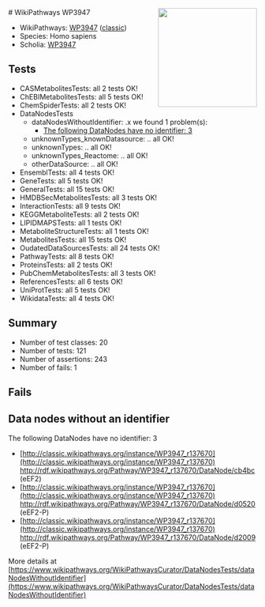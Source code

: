 <img style="float: right; width: 200px" src="https://upload.wikimedia.org/wikipedia/commons/thumb/8/83/Wplogo_with_text_500.png/640px-Wplogo_with_text_500.png" />
# WikiPathways WP3947

* WikiPathways: [WP3947](https://wikipathways.org/pathways/WP3947) ([classic](https://classic.wikipathways.org/instance/WP3947))
* Species: Homo sapiens
* Scholia: [WP3947](https://scholia.toolforge.org/wikipathways/WP3947)
## Tests
* CASMetabolitesTests: all 2 tests OK!
* ChEBIMetabolitesTests: all 5 tests OK!
* ChemSpiderTests: all 2 tests OK!
* DataNodesTests
    * dataNodesWithoutIdentifier: .x we found 1 problem(s):
        * [The following DataNodes have no identifier: 3](#d2d32fa2)
    * unknownTypes_knownDatasource: .. all OK!
    * unknownTypes: .. all OK!
    * unknownTypes_Reactome: .. all OK!
    * otherDataSource: .. all OK!
* EnsemblTests: all 4 tests OK!
* GeneTests: all 5 tests OK!
* GeneralTests: all 15 tests OK!
* HMDBSecMetabolitesTests: all 3 tests OK!
* InteractionTests: all 9 tests OK!
* KEGGMetaboliteTests: all 2 tests OK!
* LIPIDMAPSTests: all 1 tests OK!
* MetaboliteStructureTests: all 1 tests OK!
* MetabolitesTests: all 15 tests OK!
* OudatedDataSourcesTests: all 24 tests OK!
* PathwayTests: all 8 tests OK!
* ProteinsTests: all 2 tests OK!
* PubChemMetabolitesTests: all 3 tests OK!
* ReferencesTests: all 6 tests OK!
* UniProtTests: all 5 tests OK!
* WikidataTests: all 4 tests OK!


## Summary

* Number of test classes: 20
* Number of tests: 121
* Number of assertions: 243
* Number of fails: 1

## Fails

<a name="d2d32fa2" />

## Data nodes without an identifier

The following DataNodes have no identifier: 3

* [http://classic.wikipathways.org/instance/WP3947_r137670](http://classic.wikipathways.org/instance/WP3947_r137670) http://rdf.wikipathways.org/Pathway/WP3947_r137670/DataNode/cb4bc (eEF2)
* [http://classic.wikipathways.org/instance/WP3947_r137670](http://classic.wikipathways.org/instance/WP3947_r137670) http://rdf.wikipathways.org/Pathway/WP3947_r137670/DataNode/d0520 (eEF2-P)
* [http://classic.wikipathways.org/instance/WP3947_r137670](http://classic.wikipathways.org/instance/WP3947_r137670) http://rdf.wikipathways.org/Pathway/WP3947_r137670/DataNode/d2009 (eEF2-P)


More details at [https://www.wikipathways.org/WikiPathwaysCurator/DataNodesTests/dataNodesWithoutIdentifier](https://www.wikipathways.org/WikiPathwaysCurator/DataNodesTests/dataNodesWithoutIdentifier)

